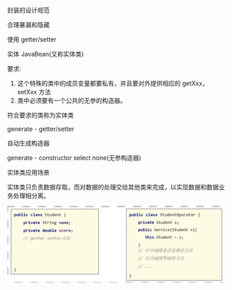 封装的设计规范

合理暴漏和隐藏

使用 getter/setter

实体 JavaBean(又称实体类)

要求:

1. 这个特殊的类中的成员变量都要私有，并且要对外提供相应的 getXxx，setXxx 方法
2. 类中必须要有一个公共的无参的构造器。

符合要求的类称为实体类

generate - getter/setter

自动生成构造器

generate - constructor select none(无参构造器)

实体类应用场景

实体类只负责数据存取，而对数据的处理交给其他类来完成，以实现数据和数据业务处理相分离。

![](https://raw.githubusercontent.com/tianran721/img/main/img/20240109010749.png)
